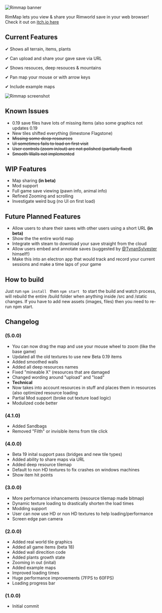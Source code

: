 ![Rimmap banner](https://github.com/jamessimo/RimMap/blob/master/banner.png?raw=true)

RimMap lets you view & share your Rimworld save in your web browser! Check it out on [itch.io here](http://jamessimo.itch.io/rimmap) 

## Current Features

✔ Shows all terrain, items, plants

✔ Can upload and share your gave save via URL

✔ Shows resouces, deep resouces & mountains

✔ Pan map your mouse or with arrow keys

✔ Include example maps

![Rimmap screenshot](https://github.com/jamessimo/RimMap/blob/master/screenshots/Screenshot1_v4-1.png?raw=true)

## Known Issues
* 0.19 save files have lots of missing items (also some graphics not updates 0.19
* New tiles shifted everything (limestone Flagstone) 
* ~~Missing some deep resources~~
* ~~UI sometimes fails to load on first visit~~
* ~~User controls (zoom in/out) are not polished (partially fixed)~~
* ~~Smooth Walls not implemented~~

## WIP Features
* Map sharing **(in beta)**
* Mod support
* Full game save viewing (pawn info, animal info)
* Refined Zooming and scrolling
* Investigate weird bug (no UI on first load)

## Future Planned Features
* Allow users to share their saves with other users using a short URL **(in beta)**
* Show the the entire world map
* Integrate with steam to download your save straight from the cloud
* Allow users embed and annotate saves (suggested by [@TynanSylvester](http://twitter.com/TynanSylvester/status/970936653517701120) himself!)
* Make this into an electron app that would track and record your current sessions and make a time laps of your game

## How to build
Just run
```npm install ``` then ```npm start ``` 
to start the build and watch process, will rebuild the entire /build folder when anything inside /src and /static changes. If you have to add new assets (images, files) then you need to re-run npm start.

## Changelog 

### (5.0.0)
* You can now drag the map and use your mouse wheel to zoom (like the base game)
* Updated all the old textures to use new Beta 0.19 items 
* Added smoothed walls
* Added all deep resources names
* Fixed "mineable X" (resources that are damaged
* Changed wording around "upload" and "load"
* **Technical**
* Now takes into account resources in stuff and places them in resources (also optimized resource loading
* Partial Mod support (broke out texture load logic)
* Modulized code better 

### (4.1.0)
* Added Sandbags
* Removed "Filth" or invisible items from tile click 

### (4.0.0)
* Beta 19 inital support pass (bridges and new tile types)
* Added ability to share maps via URL
* Added deep resource tilemap
* Default to non HD textures to fix crashes on windows machines
* Show item hit points 

### (3.0.0)
* More performance inhancements (resource tilemap made bitmap)
* Dynamic texture loading to drastically shorten the load times
* Modding support
* User can now use HD or non HD textures to help loading/performance 
* Screen edge pan camera

### (2.0.0)
* Added real world tile graphics
* Added all game items (beta 18)
* Added wall direcition code
* Added plants growth state
* Zooming in out (inital)
* Added example maps
* Improved loading times
* Huge performance improvements (7FPS to 60FPS)
* Loading progress bar

### (1.0.0)
* Initial commit
